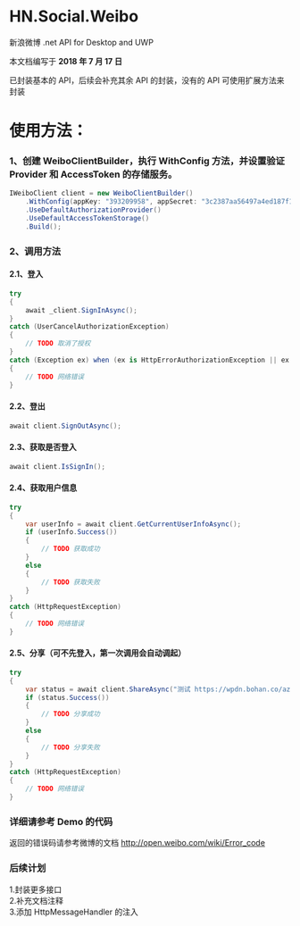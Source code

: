 # HN.Social.Weibo
新浪微博 .net API for Desktop and UWP

本文档编写于 **2018 年 7 月 17 日**

已封装基本的 API，后续会补充其余 API 的封装，没有的 API 可使用扩展方法来封装

# 使用方法：
### 1、创建 WeiboClientBuilder，执行 WithConfig 方法，并设置验证 Provider 和 AccessToken 的存储服务。
```C#
IWeiboClient client = new WeiboClientBuilder()
    .WithConfig(appKey: "393209958", appSecret: "3c2387aa56497a4ed187f146afc8cb34", redirectUri: "http://bing.coding.io/")
    .UseDefaultAuthorizationProvider()
    .UseDefaultAccessTokenStorage()
    .Build();
```

### 2、调用方法
#### 2.1、登入
```C#
try
{
    await _client.SignInAsync();
}
catch (UserCancelAuthorizationException)
{
    // TODO 取消了授权
}
catch (Exception ex) when (ex is HttpErrorAuthorizationException || ex is HttpRequestException)
{
    // TODO 网络错误
}
```
#### 2.2、登出
```C#
await client.SignOutAsync();
```
#### 2.3、获取是否登入
```C#
await client.IsSignIn();
```
#### 2.4、获取用户信息
```C#
try
{
    var userInfo = await client.GetCurrentUserInfoAsync();
    if (userInfo.Success())
    {
        // TODO 获取成功
    }
    else
    {
        // TODO 获取失败
    }
}
catch (HttpRequestException)
{
    // TODO 网络错误
}
```
#### 2.5、分享（可不先登入，第一次调用会自动调起）
```C#
try
{
    var status = await client.ShareAsync("测试 https://wpdn.bohan.co/az/hprichbg/rb/MandelaMonument_EN-US8903823453_1920x1080.jpg");
    if (status.Success())
    {
        // TODO 分享成功
    }
    else
    {
        // TODO 分享失败
    }
}
catch (HttpRequestException)
{
    // TODO 网络错误
}
```

### 详细请参考 Demo 的代码

返回的错误码请参考微博的文档
http://open.weibo.com/wiki/Error_code

### 后续计划

1.封装更多接口  
2.补充文档注释  
3.添加 HttpMessageHandler 的注入
